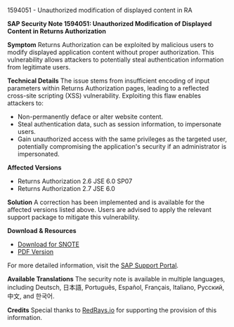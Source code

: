 1594051 - Unauthorized modification of displayed content in RA

**SAP Security Note 1594051: Unauthorized Modification of Displayed Content in Returns Authorization**

**Symptom**
Returns Authorization can be exploited by malicious users to modify displayed application content without proper authorization. This vulnerability allows attackers to potentially steal authentication information from legitimate users.

**Technical Details**
The issue stems from insufficient encoding of input parameters within Returns Authorization pages, leading to a reflected cross-site scripting (XSS) vulnerability. Exploiting this flaw enables attackers to:
- Non-permanently deface or alter website content.
- Steal authentication data, such as session information, to impersonate users.
- Gain unauthorized access with the same privileges as the targeted user, potentially compromising the application's security if an administrator is impersonated.

**Affected Versions**
- Returns Authorization 2.6 JSE 6.0 SP07
- Returns Authorization 2.7 JSE 6.0

**Solution**
A correction has been implemented and is available for the affected versions listed above. Users are advised to apply the relevant support package to mitigate this vulnerability.

**Download & Resources**
- [Download for SNOTE](https://notesdownloads.sap.com/note/0040000017251742017)
- [PDF Version](https://me.sap.com/sap/support/sfm/notes/print/0001594051?language=en-US&token=D3301C4AE794B0E1884DAE63D684FAB1)

For more detailed information, visit the [SAP Support Portal](https://me.sap.com/).

**Available Translations**
The security note is available in multiple languages, including Deutsch, 日本語, Português, Español, Français, Italiano, Русский, 中文, and 한국어.

**Credits**
Special thanks to [RedRays.io](https://redrays.io) for supporting the provision of this information.